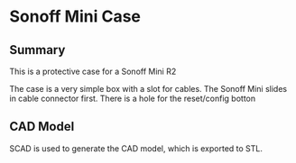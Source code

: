 # Sonoff Mini Case
## Summary

This is a protective case for a Sonoff Mini R2

The case is a very simple box with a slot for cables. 
The Sonoff Mini slides in cable connector first.
There is a hole for the reset/config botton

## CAD Model

SCAD is used to generate the CAD model, which is exported to STL.

